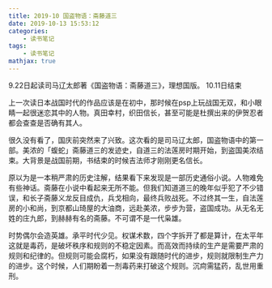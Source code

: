 ```yaml
---
title: 2019-10 国盗物语：斋藤道三
date: 2019-10-13 15:53:12
categories:
    - 读书笔记
tags:  
    - 读书笔记
mathjax: true
---
```



9.22日起读司马辽太郎著《国盗物语：斋藤道三》，理想国版。 
10.11日结束 

上一次读日本战国时代的作品应该是在初中，那时候在psp上玩战国无双，和小眼睛一起很迷恋其中的人物。真田幸村，织田信长，甚至可能是杜撰出来的伊贺忍者都会查查是否确有其人。

很久没有看了，国庆前突然来了兴致。这次看的是司马辽太郎，国盗物语中的第一部。美浓的「蝮蛇」斋藤道三的发迹史，自道三的法莲房时期开始，到盗国美浓结束。大背景是战国前期，书结束的时候吉法师才刚刚更名信长。

原以为是一本稍严肃的历史注解，结果看下来发现是一部历史通俗小说。人物难免有些神话。斋藤在小说中看起来无所不能。但我们知道道三的晚年似乎犯了不少错误，和长子斋藤义龙反目成仇，兵戈相向，最终兵败战死。不过终其一生，自法莲房的小和尚，到京都山琦屋的大油商，远赴美浓，步步为营，盗国成功。从无名无姓的庄九郎，到赫赫有名的斋藤。不可谓不是一代枭雄。

时势偶尔会造英雄。承平时代少见。权谋术数，四个字拆开了都是算计，在太平年这就是毒药，是破坏秩序和规则的不稳定因素。而高效而持续的生产是需要严肃的规则和纪律的。但规则可能会腐朽，如果没有跟随时代的进步，规则就限制生产力的进步。这个时候，人们期盼着一剂毒药来打破这个规则。沉疴需猛药，乱世用重刑。
